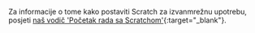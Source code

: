 Za informacije o tome kako postaviti Scratch za izvanmrežnu upotrebu, posjeti [naš vodič 'Početak rada sa Scratchom'](https://projects.raspberrypi.org/hr-HR/projects/getting-started-scratch/1){:target="_blank"}.
